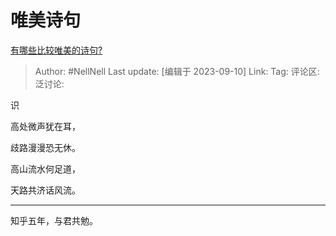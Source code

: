 # 唯美诗句
[有哪些比较唯美的诗句?](https://www.zhihu.com/question/614797873/answer/3205457226)

> Author: #NellNell
> Last update: [编辑于 2023-09-10]
> Link:
> Tag: 
> 评论区:
> 泛讨论:

识

高处微声犹在耳，

歧路漫漫恐无休。

高山流水何足道，

天路共济话风流。

--------------------

知乎五年，与君共勉。
